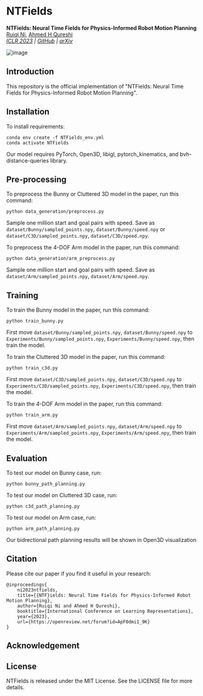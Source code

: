 # NTFields

**NTFields: Neural Time Fields for Physics-Informed Robot Motion Planning**
\
[Ruiqi Ni](https://ruiqini.github.io/),
[Ahmed H Qureshi](https://qureshiahmed.github.io/)
\
_[ICLR 2023](https://openreview.net/forum?id=ApF0dmi1_9K) |
[GitHub](https://github.com/ruiqini/NTFields) |
[arXiv](https://arxiv.org/abs/2210.00120)_


![image](fig/fig.svg)  

## Introduction

This repository is the official implementation of "NTFields: Neural Time Fields for Physics-Informed Robot Motion Planning". 

## Installation

To install requirements:

```setup
conda env create -f NTFields_env.yml
conda activate NTFields
```

Our model requires PyTorch, Open3D, libigl, pytorch_kinematics, and bvh-distance-queries library.

## Pre-processing

To preprocess the Bunny or Cluttered 3D model in the paper, run this command:

```preprocess
python data_generation/preprocess.py 
```

Sample one million start and goal pairs with speed. Save as `dataset/Bunny/sampled_points.npy`, `dataset/Bunny/speed.npy` or `dataset/C3D/sampled_points.npy`, `dataset/C3D/speed.npy`.

To preprocess the 4-DOF Arm model in the paper, run this command:

```preprocess
python data_generation/arm_preprocess.py 
```

Sample one million start and goal pairs with speed. Save as `dataset/Arm/sampled_points.npy`, `dataset/Arm/speed.npy`.

## Training

To train the Bunny model in the paper, run this command:

```train
python train_bunny.py 
```

First move `dataset/Bunny/sampled_points.npy`, `dataset/Bunny/speed.npy` to `Experiments/Bunny/sampled_points.npy`, `Experiments/Bunny/speed.npy`, then train the model.

To train the Cluttered 3D model in the paper, run this command:

```train
python train_c3d.py 
```

First move `dataset/C3D/sampled_points.npy`, `dataset/C3D/speed.npy` to `Experiments/C3D/sampled_points.npy`, `Experiments/C3D/speed.npy`, then train the model.

To train the 4-DOF Arm model in the paper, run this command:

```train
python train_arm.py 
```

First move `dataset/Arm/sampled_points.npy`, `dataset/Arm/speed.npy` to `Experiments/Arm/sampled_points.npy`, `Experiments/Arm/speed.npy`, then train the model.

## Evaluation

To test our model on Bunny case, run:

```eval
python bunny_path_planning.py 
```

To test our model on Cluttered 3D case, run:

```eval
python c3d_path_planning.py 
```

To test our model on Arm case, run:

```eval
python arm_path_planning.py 
```

Our bidrectional path planning results will be shown in Open3D visualization


## Citation

Please cite our paper if you find it useful in your research:

```
@inproceedings{
    ni2023ntfields,
    title={{NTF}ields: Neural Time Fields for Physics-Informed Robot Motion Planning},
    author={Ruiqi Ni and Ahmed H Qureshi},
    booktitle={International Conference on Learning Representations},
    year={2023},
    url={https://openreview.net/forum?id=ApF0dmi1_9K}
}
```

## Acknowledgement



## License

NTFields is released under the MIT License. See the LICENSE file for more details.


